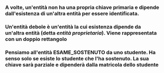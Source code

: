 ### A volte, un'entità non ha una propria chiave primaria e dipende dall'esistenza di un'altra entità per essere identificata.

<DefinitionBlock class="my-4">

### Un'<Alert strong>entità debole</Alert> è un'entità la cui esistenza dipende da un'altra entità (detta *entità proprietaria*). Viene rappresentata con un <Alert>doppio rettangolo</Alert>

</DefinitionBlock>

<ExampleBlock>

### Pensiamo all'entità **ESAME_SOSTENUTO** da uno studente. Ha senso solo se esiste lo studente che l'ha sostenuto. La sua chiave sarà parziale e dipenderà dalla matricola dello studente

</ExampleBlock>
